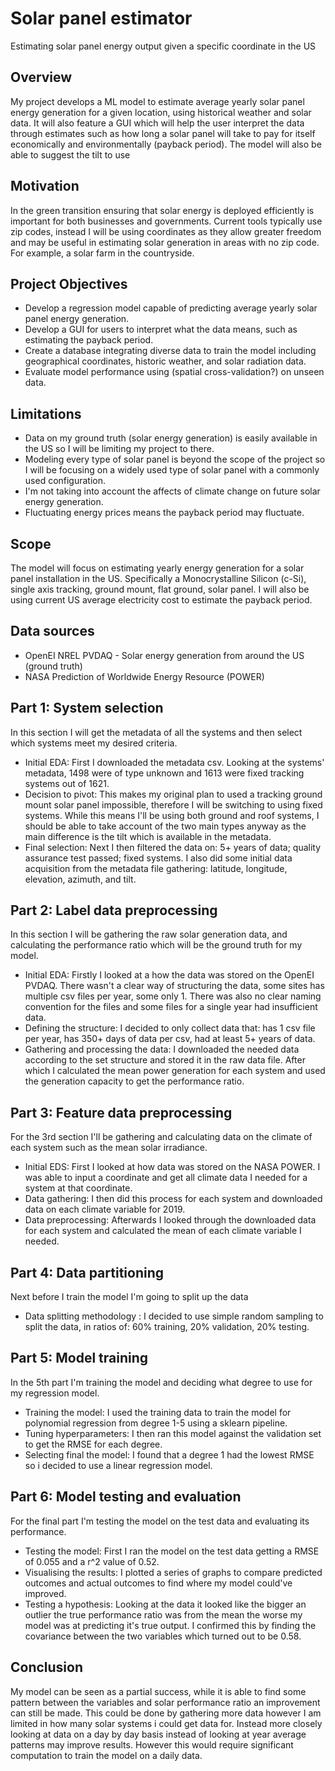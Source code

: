 # Solar panel estimator
Estimating solar panel energy output given a specific coordinate in the US

## Overview
My project develops a ML model to estimate average yearly solar panel energy generation for a given location, using historical weather and solar data. It will also feature a GUI which will help the user interpret the data through estimates such as how long a solar panel will take to pay for itself economically and environmentally (payback period). The model will also be able to suggest the tilt to use 

## Motivation
In the green transition ensuring that solar energy is deployed efficiently is important for both businesses and governments. Current tools typically use zip codes, instead I will be using coordinates as they allow greater freedom and may be useful in estimating solar generation in areas with no zip code. For example, a solar farm in the countryside.

## Project Objectives
* Develop a regression model capable of predicting average yearly solar panel energy generation.
* Develop a GUI for users to interpret what the data means, such as estimating the payback period.
* Create a database integrating diverse data to train the model including geographical coordinates, historic weather, and solar radiation data.
* Evaluate model performance using (spatial cross-validation?) on unseen data.

## Limitations
* Data on my ground truth (solar energy generation) is easily available in the US so I will be limiting my project to there.
* Modeling every type of solar panel is beyond the scope of the project so I will be focusing on a widely used type of solar panel with a commonly used configuration.
* I'm not taking into account the affects of climate change on future solar energy generation.
* Fluctuating energy prices means the payback period may fluctuate.

## Scope
The model will focus on estimating yearly energy generation for a solar panel installation in the US. Specifically a Monocrystalline Silicon (c-Si), single axis tracking, ground mount, flat ground, solar panel. I will also be using current US average electricity cost to estimate the payback period.

## Data sources
* OpenEI NREL PVDAQ - Solar energy generation from around the US (ground truth)
* NASA Prediction of Worldwide Energy Resource (POWER)

## Part 1: System selection
In this section I will get the metadata of all the systems and then select which systems meet my desired criteria.

* Initial EDA: First I downloaded the metadata csv. Looking at the systems' metadata, 1498 were of type unknown and 1613 were fixed tracking systems out of 1621.
* Decision to pivot: This makes my original plan to used a tracking ground mount solar panel impossible, therefore I will be switching to using fixed systems. While this means I'll be using both ground and roof systems, I should be able to take account of the two main types anyway as the main difference is the tilt which is available in the metadata. 
* Final selection: Next I then filtered the data on: 5+ years of data; quality assurance test passed; fixed systems. I also did some initial data acquisition from the metadata file gathering: latitude, longitude, elevation, azimuth, and tilt.

## Part 2: Label data preprocessing
In this section I will be gathering the raw solar generation data, and calculating the performance ratio which will be the ground truth for my model.

* Initial EDA: Firstly I looked at a how the data was stored on the OpenEI PVDAQ. There wasn't a clear way of structuring the data, some sites has multiple csv files per year, some only 1. There was also no clear naming convention for the files and some files for a single year had insufficient data.
* Defining the structure: I decided to only collect data that: has 1 csv file per year, has 350+ days of data per csv, had at least 5+ years of data.
* Gathering and processing the data: I downloaded the needed data according to the set structure and stored it in the raw data file. After which I calculated the mean power generation for each system and used the generation capacity to get the performance ratio.

## Part 3: Feature data preprocessing
For the 3rd section I'll be gathering and calculating data on the climate of each system such as the mean solar irradiance.

* Initial EDS: First I looked at how data was stored on the NASA POWER. I was able to input a coordinate and get all climate data I needed for a system at that coordinate.
* Data gathering: I then did this process for each system and downloaded data on each climate variable for 2019.
* Data preprocessing: Afterwards I looked through the downloaded data for each system and calculated the mean of each climate variable I needed.

## Part 4: Data partitioning 
Next before I train the model I'm going to split up the data

* Data splitting methodology : I decided to use simple random sampling to split the data, in ratios of: 60% training, 20% validation, 20% testing.

## Part 5: Model training
In the 5th part I'm training the model and deciding what degree to use for my regression model.

* Training the model: I used the training data to train the model for polynomial regression from degree 1-5 using a sklearn pipeline.
* Tuning hyperparameters: I then ran this model against the validation set to get the RMSE for each degree.
* Selecting final the model: I found that a degree 1 had the lowest RMSE so i decided to use a linear regression model.

## Part 6: Model testing and evaluation
For the final part I'm testing the model on the test data and evaluating its performance.

* Testing the model: First I ran the model on the test data getting a RMSE of 0.055 and a r^2 value of 0.52.
* Visualising the results: I plotted a series of graphs to compare predicted outcomes and actual outcomes to find where my model could've improved.
* Testing a hypothesis: Looking at the data it looked like the bigger an outlier the true performance ratio was from the mean the worse my model was at predicting it's true output. I confirmed this by finding the covariance between the two variables which turned out to be 0.58.

## Conclusion
My model can be seen as a partial success, while it is able to find some pattern between the variables and solar performance ratio an improvement can still be made. This could be done by gathering more data however I am limited in how many solar systems i could get data for. Instead more closely looking at data on a day by day basis instead of looking at year average patterns may improve results. However this would require significant computation to train the model on a daily data.
